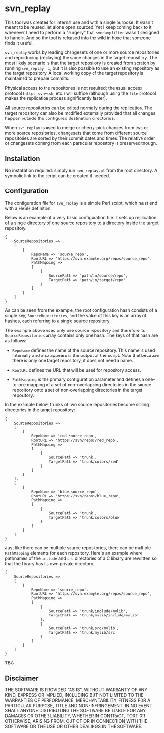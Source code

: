 svn_replay
==========

This tool was created for internal use and with a single purpose.
It wasn't meant to be reused, let alone open sourced.
Yet I keep coming back to it whenever I need to perform a "surgery"
that `svndumpfilter` wasn't designed to handle. And so the tool is
released into the wild in hope that someone finds it useful.

`svn_replay` works by reading changesets of one or more source
repositories and reproducing (replaying) the same changes in the
target repository. The most likely scenario is that the target
repository is created from scratch by running `svn_replay -i`, but
it is also possible to use an existing repository as the target
repository. A local working copy of the target repository is
maintained to prepare commits.

Physical access to the repositories is not required; the usual
access protocol (`https`, `svn+ssh`, etc.) will suffice (although
using the `file` protocol makes the replication process
significantly faster).

All source repositories can be edited normally during the
replication. The target repository can also be modified externally
provided that all changes happen outside the configured
destination directories.

When `svn_replay` is used to merge or cherry-pick changes from two
or more source repositories, changesets that come from different
source repositories are sorted by their commit dates and times.
The relative order of changesets coming from each particular
repository is preserved though.

Installation
------------

No installation required: simply run `svn_replay.pl` from the root
directory. A symbolic link to the script can be created if needed.

Configuration
-------------

The configuration file for `svn_replay` is a simple Perl script,
which must end with a HASH definition.

Below is an example of a very basic configuration file.  It sets
up replication of a single directory of one source repository to a
directory inside the target repository.

    {
        SourceRepositories =>
        [
            {
                RepoName => 'source_repo',
                RootURL => 'https://svn.example.org/repos/source_repo',
                PathMapping =>
                [
                    {
                        SourcePath => 'path/in/source/repo',
                        TargetPath => 'path/in/target/repo'
                    }
                ]
            }
        ]
    }

As can be seen from the example, the root configuration hash
consists of a single key, `SourceRepositories`, and the value of
this key is an array of hashes, each referring to a single source
repository.

The example above uses only one source repository and therefore
its `SourceRepositories` array contains only one hash. The keys of
that hash are as follows:

- `RepoName` defines the name of the source repository.  This name
  is used internally and also appears in the output of the script.
  Note that because there is only one target repository, it does
  not need a name.

- `RootURL` defines the URL that will be used for repository
  access.

- `PathMapping` is the primary configuration parameter and defines
  a one-to-one mapping of a set of non-overlapping directories in
  the source repository onto a set of non-overlapping directories
  in the target repository.

In the example below, trunks of two source repositories become
sibling directories in the target repository:

    {
        SourceRepositories =>
        [
            {
                RepoName => 'red_source_repo',
                RootURL => 'https://svn/repos/red_repo',
                PathMapping =>
                [
                    {
                        SourcePath => 'trunk',
                        TargetPath => 'trunk/colors/red'
                    }
                ]
            }
        ],
        [
            {
                RepoName => 'blue_source_repo',
                RootURL => 'https://svn/repos/blue_repo',
                PathMapping =>
                [
                    {
                        SourcePath => 'trunk',
                        TargetPath => 'trunk/colors/blue'
                    }
                ]
            }
        ]
    }

Just like there can be multiple source repositories, there can be
multiple `PathMapping` elements for each repository.  Here's an
example where pathnames of the `include` and `src` directories of
a C library are rewritten so that the library has its own private
directory.

    {
        SourceRepositories =>
        [
            {
                RepoName => 'source_repo',
                RootURL => 'https://svn.example.org/repos/source_repo',
                PathMapping =>
                [
                    {
                        SourcePath => 'trunk/include/mylib',
                        TargetPath => 'trunk/mylib/include/mylib'
                    },
                    {
                        SourcePath => 'trunk/src/mylib',
                        TargetPath => 'trunk/mylib/src'
                    }
                ]
            }
        ]
    }

TBC

Disclaimer
----------

THE SOFTWARE IS PROVIDED "AS IS", WITHOUT WARRANTY OF ANY KIND,
EXPRESS OR IMPLIED, INCLUDING BUT NOT LIMITED TO THE WARRANTIES
OF PERFORMANCE, MERCHANTABILITY, FITNESS FOR A PARTICULAR PURPOSE,
TITLE AND NON-INFRINGEMENT.  IN NO EVENT SHALL ANYONE DISTRIBUTING
THE SOFTWARE BE LIABLE FOR ANY DAMAGES OR OTHER LIABILITY, WHETHER
IN CONTRACT, TORT OR OTHERWISE, ARISING FROM, OUT OF OR IN
CONNECTION WITH THE SOFTWARE OR THE USE OR OTHER DEALINGS IN THE
SOFTWARE.
